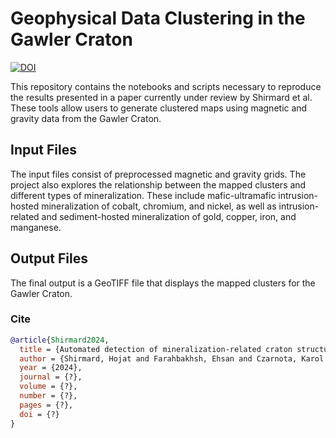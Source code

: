 # Geophysical Data Clustering in the Gawler Craton

[![DOI](https://zenodo.org/badge/DOI/10.5281/zenodo.13329211.svg)](https://doi.org/10.5281/zenodo.13329211)

This repository contains the notebooks and scripts necessary to reproduce the results presented in a paper currently under review by Shirmard et al. These tools allow users to generate clustered maps using magnetic and gravity data from the Gawler Craton.

## Input Files

The input files consist of preprocessed magnetic and gravity grids. The project also explores the relationship between the mapped clusters and different types of mineralization. These include mafic-ultramafic intrusion-hosted mineralization of cobalt, chromium, and nickel, as well as intrusion-related and sediment-hosted mineralization of gold, copper, iron, and manganese.

## Output Files

The final output is a GeoTIFF file that displays the mapped clusters for the Gawler Craton.

### Cite

```bib
@article{Shirmard2024,
  title = {Automated detection of mineralization-related craton structures using geophysical data and unsupervised machine learning},
  author = {Shirmard, Hojat and Farahbakhsh, Ehsan and Czarnota, Karol and M{\"u}ller, R. Dietmar},
  year = {2024},
  journal = {?},
  volume = {?},
  number = {?},
  pages = {?},
  doi = {?}
}
```
